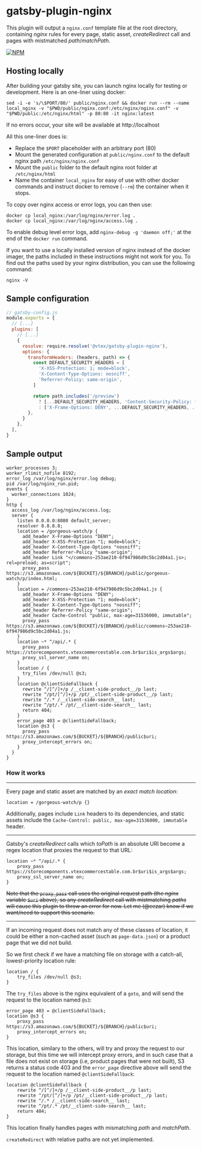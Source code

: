 # gatsby-plugin-nginx

This plugin will output a `nginx.conf` template file at the root directory, containing *nginx* rules for every page, static asset, *createRedirect* call and pages with mistmatched *path*/*matchPath*.

[![NPM](https://img.shields.io/npm/v/@vtex/gatsby-plugin-nginx.svg)](https://www.npmjs.com/package/@vtex/gatsby-plugin-nginx) 

## Hosting locally

After building your gatsby site, you can launch nginx locally for testing or development. Here is an one-liner using docker:

```console
sed -i -e 's/\$PORT/80/' public/nginx.conf && docker run --rm --name local_nginx -v "$PWD/public/nginx.conf:/etc/nginx/nginx.conf" -v "$PWD/public:/etc/nginx/html" -p 80:80 -it nginx:latest
```

If no errors occur, your site will be available at http://localhost

All this one-liner does is:
- Replace the `$PORT` placeholder with an arbitrary port (80)
- Mount the generated configuration at `public/nginx.conf` to the default nginx path `/etc/nginx/nginx.conf`
- Mount the `public` folder to the default nginx root folder at `/etc/nginx/html`
- Name the container `local_nginx` for easy of use with other docker commands and instruct docker to remove (`--rm`) the container when it stops.

To copy over nginx access or error logs, you can then use:

```console
docker cp local_nginx:/var/log/nginx/error.log .
docker cp local_nginx:/var/log/nginx/access.log .
```

To enable debug level error logs, add `nginx-debug -g 'daemon off;'` at the end of the `docker run` command.

If you want to use a locally installed version of nginx instead of the docker imager, the paths included in these instructions might not work for you. To find out the paths used by your nginx distribution, you can use the following command:

```console
nginx -V
```

## Sample configuration


```js
// gatsby-config.js
module.exports = {
  // [...]
  plugins: [
    // [...]
    {
      resolve: require.resolve('@vtex/gatsby-plugin-nginx'),
      options: {
        transformHeaders: (headers, path) => {
          const DEFAULT_SECURITY_HEADERS = [
            'X-XSS-Protection: 1; mode=block',
            'X-Content-Type-Options: nosniff',
            'Referrer-Policy: same-origin',
          ]

          return path.includes('/preview')
            ? [...DEFAULT_SECURITY_HEADERS, 'Content-Security-Policy: frame-src https://*.myvtex.com/', ...headers]
            : ['X-Frame-Options: DENY', ...DEFAULT_SECURITY_HEADERS, ...headers]
        },
      }
    },
  ],
}
```

## Sample output

```nginx
worker_processes 3;
worker_rlimit_nofile 8192;
error_log /var/log/nginx/error.log debug;
pid /var/log/nginx_run.pid;
events {
  worker_connections 1024;
}
http {
  access_log /var/log/nginx/access.log;
  server {
    listen 0.0.0.0:8080 default_server;
    resolver 8.8.8.8;
    location = /gorgeous-watch/p {
      add_header X-Frame-Options "DENY";
      add_header X-XSS-Protection "1; mode=block";
      add_header X-Content-Type-Options "nosniff";
      add_header Referrer-Policy "same-origin";
      add_header Link "</commons~253ae210-6f947986d9c5bc2d04a1.js>; rel=preload; as=script";
      proxy_pass https://s3.amazonaws.com/${BUCKET}/${BRANCH}/public/gorgeous-watch/p/index.html;
    }
    location = /commons~253ae210-6f947986d9c5bc2d04a1.js {
      add_header X-Frame-Options "DENY";
      add_header X-XSS-Protection "1; mode=block";
      add_header X-Content-Type-Options "nosniff";
      add_header Referrer-Policy "same-origin";
      add_header Cache-Control "public, max-age=31536000, immutable";
      proxy_pass https://s3.amazonaws.com/${BUCKET}/${BRANCH}/public/commons~253ae210-6f947986d9c5bc2d04a1.js;
    }
    location ~* ^/api/.* {
      proxy_pass https://storecomponents.vtexcommercestable.com.br$uri$is_args$args;
      proxy_ssl_server_name on;
    }
    location / {
      try_files /dev/null @s3;
    }
    location @clientSideFallback {
      rewrite ^/[^/]+/p /__client-side-product__/p last;
      rewrite ^/pt/[^/]+/p /pt/__client-side-product__/p last;
      rewrite ^/.* /__client-side-search__ last;
      rewrite ^/pt/.* /pt/__client-side-search__ last;
      return 404;
    }
    error_page 403 = @clientSideFallback;
    location @s3 {
      proxy_pass https://s3.amazonaws.com/${BUCKET}/${BRANCH}/public$uri;
      proxy_intercept_errors on;
    }
  }
}
```

### How it works

---

Every page and static asset are matched by an *exact match location*:
```nginx
location = /gorgeous-watch/p {}
```

Additionally, pages include `Link` headers to its dependencies, and static assets include the `Cache-Control: public, max-age=31536000, immutable` header.

---

Gatsby's *createRedirect* calls which *toPath* is an absolute URI become a regex location that proxies the request to that URL:

```nginx
location ~* ^/api/.* {
    proxy_pass https://storecomponents.vtexcommercestable.com.br$uri$is_args$args;
    proxy_ssl_server_name on;
}
```

~~Note that the `proxy_pass` call uses the original request path (the *nginx* variable `$uri` above), so any *createRedirect* call with mistmatching *paths* will cause this plugin to throw an error for now. Let me (@cezar) know if we want/need to support this scenario.~~

---

If an incoming request does not match any of these classes of location, it could be either a non-cached asset (such as `page-data.json`) or a product page that we did not build.

So we first check if we have a matching file on storage with a catch-all, lowest-priority location rule:

```nginx
location / {
    try_files /dev/null @s3;
}
```

The `try_files` above is the nginx equivalent of a `goto`, and will send the request to the location named `@s3`:

```nginx
error_page 403 = @clientSideFallback;
location @s3 {
    proxy_pass https://s3.amazonaws.com/${BUCKET}/${BRANCH}/public$uri;
    proxy_intercept_errors on;
}
```

This location, similary to the others, will try and proxy the request to our storage, but this time we will intercept proxy errors, and in such case that a file does not exist on storage (i.e, product pages that were not built), S3 returns a status code 403 and the `error_page` directive above will send the request to the location named `@clientSideFallback`:

```nginx
location @clientSideFallback {
    rewrite ^/[^/]+/p /__client-side-product__/p last;
    rewrite ^/pt/[^/]+/p /pt/__client-side-product__/p last;
    rewrite ^/.* /__client-side-search__ last;
    rewrite ^/pt/.* /pt/__client-side-search__ last;
    return 404;
}
```

This location finally handles pages with mismatching *path* and *matchPath*.

`createRedirect` with relative paths are not yet implemented. 


